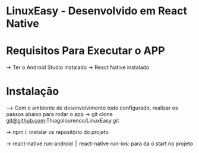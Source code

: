 # LinuxEasy - Desenvolvido em React Native

# Requisitos Para Executar o APP
-> Ter o Android Studio instalado
-> React Native instalado


# Instalação
--> Com o ambiente de desenvolvimento todo configurado, realizar os passos abaixo para rodar o app 
-> git clone git@github.com:Thiagolourenco/LinuxEasy.git

-> npm i: instalar os repositório do projeto

-> react-native run-android || react-native run-ios: para da o start no projeto
